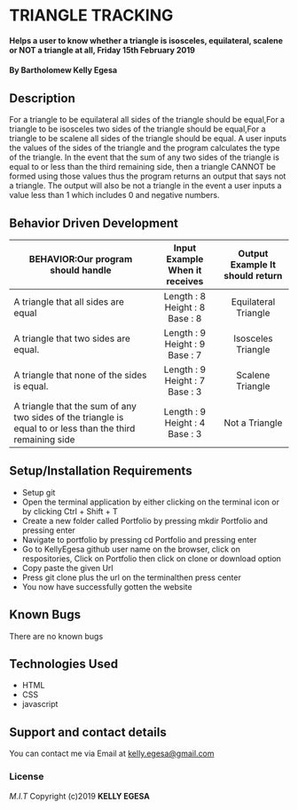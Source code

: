 # TRIANGLE TRACKING
#### Helps a user to know whether a triangle is isosceles, equilateral, scalene or NOT a triangle at all, Friday 15th February 2019
#### By **Bartholomew Kelly Egesa**
## Description
For a triangle to be equilateral all sides of the triangle should be equal,For a triangle to be isosceles two sides of the triangle should be equal,For a triangle to be scalene all sides of the triangle should be equal. A user inputs the values of the sides of the triangle and the program calculates the type of the triangle. In the event that the sum of any two sides of the triangle is equal to or less than the third remaining side, then a triangle CANNOT be formed using those values thus the program returns an output that says not a triangle. The output will also be not a triangle in the event a user inputs a value less than 1 which includes 0 and negative numbers.
## Behavior Driven Development

| BEHAVIOR:Our program should handle| Input Example When it receives|Output Example It should return|
| --- | :---: | :---: |
| A triangle that all sides are equal| Length : 8 Height : 8 Base : 8|Equilateral Triangle|
|A triangle that two sides are equal.| Length : 9 Height : 9 Base : 7    |Isosceles Triangle  |
|A triangle that none of the sides is equal.| Length : 9 Height : 7 Base : 3|Scalene Triangle    |
|A triangle that the sum of any two sides of the triangle is equal to or less than the third remaining side| Length : 9 Height : 4 Base : 3 |Not a Triangle|
## Setup/Installation Requirements
* Setup git
* Open the terminal application by either clicking on the terminal icon   or by clicking Ctrl + Shift + T
* Create a new folder called Portfolio by pressing mkdir Portfolio and pressing enter
* Navigate to portfolio by pressing cd Portfolio and pressing enter
* Go to KellyEgesa github user name on the browser, click on respositories, Click on Portfolio then click on clone or download option
* Copy paste the given Url
* Press git clone plus the url on the terminalthen press center
* You now have successfully gotten the website
## Known Bugs
There are no known bugs
## Technologies Used
* HTML
* CSS
* javascript
## Support and contact details
You can contact me via Email at kelly.egesa@gmail.com
### License
*M.I.T*
Copyright (c)2019 **KELLY EGESA**
